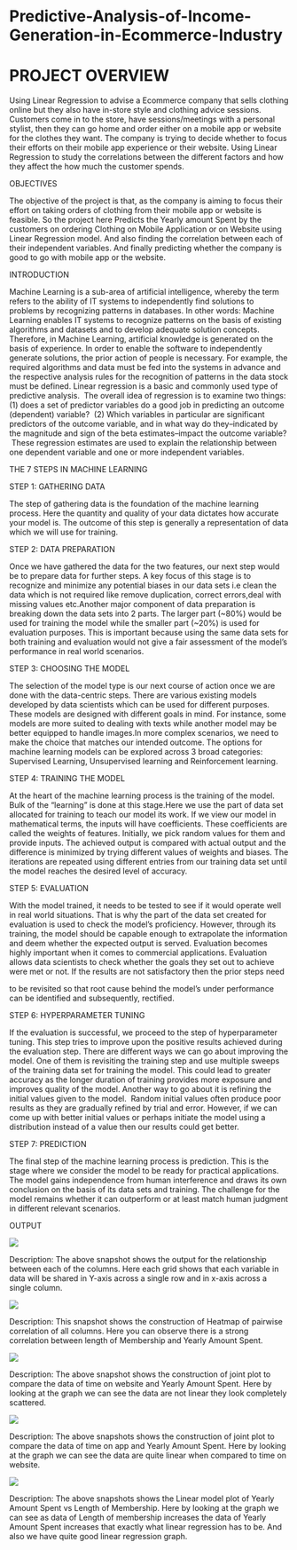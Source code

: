 # Predictive-Analysis-of-Income-Generation-in-Ecommerce-Industry
# PROJECT OVERVIEW
 Using Linear Regression to advise a Ecommerce company that sells clothing online but they also have in-store style and clothing advice sessions. Customers come in to the store, have sessions/meetings with a personal stylist, then they can go home and order either on a mobile app or website for the clothes they want. The company is trying to decide whether to focus their efforts on their mobile app experience or their website. Using Linear Regression to study the correlations between the different factors and how they affect the how much the customer spends.
 
 OBJECTIVES
 
The objective of the project is that, as the company is aiming to focus their effort on taking orders of clothing from their  mobile app  or website is feasible. So the project here Predicts the Yearly amount Spent by the customers on ordering Clothing on Mobile Application or on Website using Linear Regression model. And also finding the correlation between each of  their independent variables. And finally predicting whether the company is good to go with mobile app or the website.

INTRODUCTION

Machine Learning is a sub-area of artificial intelligence, whereby the term refers to the ability of IT systems to independently find solutions to problems by recognizing patterns in databases. In other words: Machine Learning enables IT systems to recognize patterns on the basis of existing algorithms and datasets and to develop adequate solution concepts. Therefore, in Machine Learning, artificial knowledge is generated on the basis of experience. In order to enable the software to independently generate solutions, the prior action of people is necessary. For example, the required algorithms and data must be fed into the systems in advance and the respective analysis rules for the recognition of patterns in the data stock must be defined.
Linear regression is a basic and commonly used type of predictive analysis.  The overall idea of regression is to examine two things: (1) does a set of predictor variables do a good job in predicting an outcome (dependent) variable?  (2) Which variables in particular are significant predictors of the outcome variable, and in what way do they–indicated by the magnitude and sign of the beta estimates–impact the outcome variable?  These regression estimates are used to explain the relationship between one dependent variable and one or more independent variables.

THE 7 STEPS IN MACHINE LEARNING

STEP 1: GATHERING DATA

The step of gathering data is the foundation of the machine learning process. Here the quantity and quality of your data dictates how accurate your model is. The outcome of this step is generally a representation of data which we will use for training.

STEP 2: DATA PREPARATION

Once we have gathered the data for the two features, our next step would be to prepare data for further steps. A key focus of this stage is to recognize and minimize any potential biases in our data sets i.e clean the data which is not required like remove duplication, correct errors,deal with missing values etc.Another major component of data preparation is breaking down the data sets into 2 parts. The larger part (~80%) would be used for training the model while the smaller part (~20%) is used for evaluation purposes. This is important because using the same data sets for both training and evaluation would not give a fair assessment of the model’s performance in real world scenarios.

STEP 3: CHOOSING THE MODEL

The selection of the model type is our next course of action once we are done with the data-centric steps. There are various existing models developed by data scientists which can be used for different purposes. These models are designed with different goals in mind. For instance, some models are more suited to dealing with texts while another model may be better equipped to handle images.In more complex scenarios, we need to make the choice that matches our intended outcome. The options for machine learning models can be explored across 3 broad categories: Supervised Learning, Unsupervised learning and Reinforcement learning.

STEP 4: TRAINING THE MODEL

At the heart of the machine learning process is the training of the model. Bulk of the “learning” is done at this stage.Here we use the part of data set allocated for training to teach our model its work. If we view our model in mathematical terms, the inputs will have coefficients. These coefficients are called the weights of features. Initially, we pick random values for them and provide inputs. The achieved output is compared with actual output and the difference is minimized by trying different values of weights and biases. The iterations are repeated using different entries from our training data set until the model reaches the desired level of accuracy.

STEP 5: EVALUATION

With the model trained, it needs to be tested to see if it would operate well in real world situations. That is why the part of the data set created for evaluation is used to check the model’s proficiency. However, through its training, the model should be capable enough to extrapolate the information and deem whether the expected output is served. Evaluation becomes highly important when it comes to commercial applications. Evaluation allows data scientists to check whether the goals they set out to achieve were met or not. If the results are not satisfactory then the prior steps need 


to be revisited so that root cause behind the model’s under performance can be identified and subsequently, rectified.

STEP 6: HYPERPARAMETER TUNING

If the evaluation is successful, we proceed to the step of hyperparameter tuning. This step tries to improve upon the positive results achieved during the evaluation step. There are different ways we can go about improving the model. One of them is revisiting the training step and use multiple sweeps of the training data set for training the model. This could lead to greater accuracy as the longer duration of training provides more exposure and improves quality of the model. Another way to go about it is refining the initial values given to the model.  Random initial values often produce poor results as they are gradually refined by trial and error. However, if we can come up with better initial values or perhaps initiate the model using a distribution instead of a value then our results could get better.

STEP 7: PREDICTION

The final step of the machine learning process is prediction. This is the stage where we consider the model to be ready for practical applications. The model gains independence from human interference and draws its own conclusion on the basis of its data sets and training. The challenge for the model remains whether it can outperform or at least match human judgment in different relevant scenarios.

OUTPUT

![](https://github.com/ranjanashivarudra/Predictive-Analysis-of-Income-Generation-in-Ecommerce-Industry/blob/main/relationship%20of%20each%20col.png)

Description: The above snapshot shows the output for the relationship between each of the columns. Here each grid shows that each variable in data will be shared in Y-axis across a single row and in x-axis across a single column.

![](https://github.com/ranjanashivarudra/Predictive-Analysis-of-Income-Generation-in-Ecommerce-Industry/blob/main/heatmap%20corr.png)

Description: This snapshot shows the construction of Heatmap of pairwise correlation of all columns. Here you can observe there is a strong correlation between length of Membership and Yearly Amount Spent.

![](https://github.com/ranjanashivarudra/Predictive-Analysis-of-Income-Generation-in-Ecommerce-Industry/blob/main/yearly%20vs%20web.png)

Description: The above snapshot shows the construction of joint plot to compare the data of time on website and Yearly Amount Spent. Here by looking at the graph we can see the data are not linear they look completely scattered.

![](https://github.com/ranjanashivarudra/Predictive-Analysis-of-Income-Generation-in-Ecommerce-Industry/blob/main/yearly%20vs%20app.png)

Description: The above snapshots shows the construction of joint plot to compare the data of time on app and Yearly Amount Spent. Here by looking at the graph we can see the data are quite linear when compared to time on website.

![](https://github.com/ranjanashivarudra/Predictive-Analysis-of-Income-Generation-in-Ecommerce-Industry/blob/main/yearly%20vvs%20member.png)

Description: The above snapshots shows the Linear model plot of Yearly Amount Spent vs Length of Membership. Here by looking at the graph we can see as data of Length of membership increases the data of Yearly Amount Spent increases that exactly what linear regression has to be. And also we have quite good linear regression graph. 

![]()

